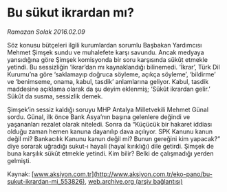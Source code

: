 # Bu sükut ikrardan mı?

*Ramazan Solak 2016.02.09*

<div class="pNewsDetailMainContent ctx_content" itemprop="articleBody">
 <p>
  Söz konusu bütçeleri ilgili kurumlardan sorumlu Başbakan Yardımcısı Mehmet Şimşek sundu ve muhalefete karşı savundu. Ancak medyaya yansıdığına göre Şimşek komisyonda bir soru karşısında sükût etmekle yetindi. Bu sessizliğin ‘ikrar’dan mı kaynaklandığı bilinemedi. ‘İkrar’, Türk Dil Kurumu’na göre ‘saklamayıp doğruca söyleme, açıkça söyleme’, ‘bildirme’ ve ‘benimseme, onama, kabul, tasdik’ anlamlarına geliyor. Kabul, tasdik maddesine açıklama olarak da şu deyim eklenmiş; ‘Sükût ikrardan gelir.’ Sükût da susma, sessizlik demek.
 </p>
 <p>
  Şimşek’in sessiz kaldığı soruyu MHP Antalya Milletvekili Mehmet Günal sordu. Günal, ilk önce Bank Asya’nın başına gelenlere değindi ve yaşananları rezalet olarak niteledi. Sonra da “Küçücük bir hakaret iddiası olduğu zaman hemen kanuna dayanılıp dava açılıyor. SPK Kanunu kanun değil mi? Bankacılık Kanunu kanun değil mi? Bunun gereğini kim yapacak?” diye sorarak uğradığı sukut-ı hayali (hayal kırıklığı) dile getirdi. Şimşek de buna karşılık sükût etmekle yetindi. Kim bilir? Belki de çalışmadığı yerden gelmişti.
 </p>
</div>


Kaynak: [www.aksiyon.com.tr](http://www.aksiyon.com.tr/eko-pano/bu-sukut-ikrardan-mi_553826), [web.archive.org (arşiv bağlantısı)](http://web.archive.org/web/20160210110823/http://www.aksiyon.com.tr/eko-pano/bu-sukut-ikrardan-mi_553826)
